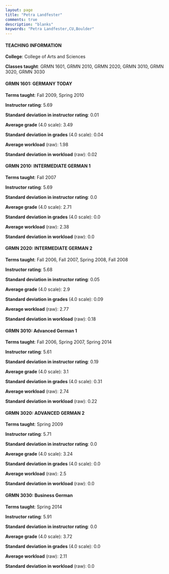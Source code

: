 ```yaml
---
layout: page
title: "Petra Landfester" 
comments: true
description: "blanks"
keywords: "Petra Landfester,CU,Boulder"
---
```

<head>
<script src="https://ajax.googleapis.com/ajax/libs/jquery/2.1.3/jquery.min.js"></script>
<script src="https://dl.dropboxusercontent.com/s/pc42nxpaw1ea4o9/highcharts.js?dl=0"></script>
<!-- <script src="../assets/js/highcharts.js"></script> -->
<style type="text/css">@font-face {
	font-family: "Bebas Neue";
	src: url(https://www.filehosting.org/file/details/544349/BebasNeue Regular.otf) format("opentype");
	}
	h1.Bebas { 
		font-family: "Bebas Neue", Verdana, Tahoma;
	}
</style>
</head>
	   
#### TEACHING INFORMATION

**College**: College of Arts and Sciences

**Classes taught**: GRMN 1601, GRMN 2010, GRMN 2020, GRMN 3010, GRMN 3020, GRMN 3030

#### GRMN 1601: GERMANY TODAY

**Terms taught**: Fall 2009, Spring 2010

**Instructor rating**: 5.69

**Standard deviation in instructor rating**: 0.01

**Average grade** (4.0 scale): 3.49

**Standard deviation in grades** (4.0 scale): 0.04

**Average workload** (raw): 1.98

**Standard deviation in workload** (raw): 0.02

#### GRMN 2010: INTERMEDIATE GERMAN 1

**Terms taught**: Fall 2007

**Instructor rating**: 5.69

**Standard deviation in instructor rating**: 0.0

**Average grade** (4.0 scale): 2.71

**Standard deviation in grades** (4.0 scale): 0.0

**Average workload** (raw): 2.38

**Standard deviation in workload** (raw): 0.0

#### GRMN 2020: INTERMEDIATE GERMAN 2

**Terms taught**: Fall 2006, Fall 2007, Spring 2008, Fall 2008

**Instructor rating**: 5.68

**Standard deviation in instructor rating**: 0.05

**Average grade** (4.0 scale): 2.9

**Standard deviation in grades** (4.0 scale): 0.09

**Average workload** (raw): 2.77

**Standard deviation in workload** (raw): 0.18

#### GRMN 3010: Advanced German 1

**Terms taught**: Fall 2006, Spring 2007, Spring 2014

**Instructor rating**: 5.61

**Standard deviation in instructor rating**: 0.19

**Average grade** (4.0 scale): 3.1

**Standard deviation in grades** (4.0 scale): 0.31

**Average workload** (raw): 2.74

**Standard deviation in workload** (raw): 0.22

#### GRMN 3020: ADVANCED GERMAN 2

**Terms taught**: Spring 2009

**Instructor rating**: 5.71

**Standard deviation in instructor rating**: 0.0

**Average grade** (4.0 scale): 3.24

**Standard deviation in grades** (4.0 scale): 0.0

**Average workload** (raw): 2.5

**Standard deviation in workload** (raw): 0.0

#### GRMN 3030: Business German

**Terms taught**: Spring 2014

**Instructor rating**: 5.91

**Standard deviation in instructor rating**: 0.0

**Average grade** (4.0 scale): 3.72

**Standard deviation in grades** (4.0 scale): 0.0

**Average workload** (raw): 2.11

**Standard deviation in workload** (raw): 0.0


